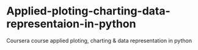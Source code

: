 # Applied-ploting-charting-data-representaion-in-python
Coursera course applied ploting, charting &amp; data representation in python



